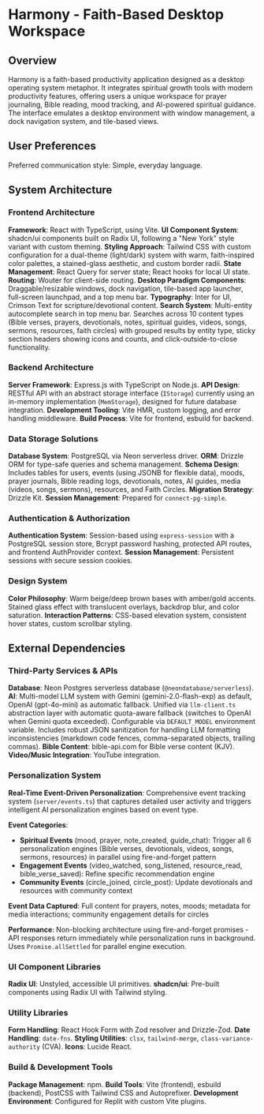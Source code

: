 # Harmony - Faith-Based Desktop Workspace

## Overview

Harmony is a faith-based productivity application designed as a desktop operating system metaphor. It integrates spiritual growth tools with modern productivity features, offering users a unique workspace for prayer journaling, Bible reading, mood tracking, and AI-powered spiritual guidance. The interface emulates a desktop environment with window management, a dock navigation system, and tile-based views.

## User Preferences

Preferred communication style: Simple, everyday language.

## System Architecture

### Frontend Architecture

**Framework**: React with TypeScript, using Vite.
**UI Component System**: shadcn/ui components built on Radix UI, following a "New York" style variant with custom theming.
**Styling Approach**: Tailwind CSS with custom configuration for a dual-theme (light/dark) system with warm, faith-inspired color palettes, a stained-glass aesthetic, and custom border radii.
**State Management**: React Query for server state; React hooks for local UI state.
**Routing**: Wouter for client-side routing.
**Desktop Paradigm Components**: Draggable/resizable windows, dock navigation, tile-based app launcher, full-screen launchpad, and a top menu bar.
**Typography**: Inter for UI, Crimson Text for scripture/devotional content.
**Search System**: Multi-entity autocomplete search in top menu bar. Searches across 10 content types (Bible verses, prayers, devotionals, notes, spiritual guides, videos, songs, sermons, resources, faith circles) with grouped results by entity type, sticky section headers showing icons and counts, and click-outside-to-close functionality.

### Backend Architecture

**Server Framework**: Express.js with TypeScript on Node.js.
**API Design**: RESTful API with an abstract storage interface (`IStorage`) currently using an in-memory implementation (`MemStorage`), designed for future database integration.
**Development Tooling**: Vite HMR, custom logging, and error handling middleware.
**Build Process**: Vite for frontend, esbuild for backend.

### Data Storage Solutions

**Database System**: PostgreSQL via Neon serverless driver.
**ORM**: Drizzle ORM for type-safe queries and schema management.
**Schema Design**: Includes tables for users, events (using JSONB for flexible data), moods, prayer journals, Bible reading logs, devotionals, notes, AI guides, media (videos, songs, sermons), resources, and Faith Circles.
**Migration Strategy**: Drizzle Kit.
**Session Management**: Prepared for `connect-pg-simple`.

### Authentication & Authorization

**Authentication System**: Session-based using `express-session` with a PostgreSQL session store, Bcrypt password hashing, protected API routes, and frontend AuthProvider context.
**Session Management**: Persistent sessions with secure session cookies.

### Design System

**Color Philosophy**: Warm beige/deep brown bases with amber/gold accents. Stained glass effect with translucent overlays, backdrop blur, and color saturation.
**Interaction Patterns**: CSS-based elevation system, consistent hover states, custom scrollbar styling.

## External Dependencies

### Third-Party Services & APIs

**Database**: Neon Postgres serverless database (`@neondatabase/serverless`).
**AI**: Multi-model LLM system with Gemini (gemini-2.0-flash-exp) as default, OpenAI (gpt-4o-mini) as automatic fallback. Unified via `llm-client.ts` abstraction layer with automatic quota-aware fallback (switches to OpenAI when Gemini quota exceeded). Configurable via `DEFAULT_MODEL` environment variable. Includes robust JSON sanitization for handling LLM formatting inconsistencies (markdown code fences, comma-separated objects, trailing commas).
**Bible Content**: bible-api.com for Bible verse content (KJV).
**Video/Music Integration**: YouTube integration.

### Personalization System

**Real-Time Event-Driven Personalization**: Comprehensive event tracking system (`server/events.ts`) that captures detailed user activity and triggers intelligent AI personalization engines based on event type.

**Event Categories**:
- **Spiritual Events** (mood, prayer, note_created, guide_chat): Trigger all 6 personalization engines (Bible verses, devotionals, videos, songs, sermons, resources) in parallel using fire-and-forget pattern
- **Engagement Events** (video_watched, song_listened, resource_read, bible_verse_saved): Refine specific recommendation engine
- **Community Events** (circle_joined, circle_post): Update devotionals and resources with community context

**Event Data Captured**: Full content for prayers, notes, moods; metadata for media interactions; community engagement details for circles

**Performance**: Non-blocking architecture using fire-and-forget promises - API responses return immediately while personalization runs in background. Uses `Promise.allSettled` for parallel engine execution.

### UI Component Libraries

**Radix UI**: Unstyled, accessible UI primitives.
**shadcn/ui**: Pre-built components using Radix UI with Tailwind styling.

### Utility Libraries

**Form Handling**: React Hook Form with Zod resolver and Drizzle-Zod.
**Date Handling**: `date-fns`.
**Styling Utilities**: `clsx`, `tailwind-merge`, `class-variance-authority` (CVA).
**Icons**: Lucide React.

### Build & Development Tools

**Package Management**: npm.
**Build Tools**: Vite (frontend), esbuild (backend), PostCSS with Tailwind CSS and Autoprefixer.
**Development Environment**: Configured for Replit with custom Vite plugins.